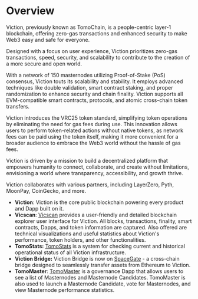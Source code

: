 # Overview

Viction, previously known as TomoChain, is a people-centric layer-1 blockchain, offering zero-gas transactions and enhanced security to make Web3 easy and safe for everyone.

Designed with a focus on user experience, Viction prioritizes zero-gas transactions, speed, security, and scalability to contribute to the creation of a more secure and open world.

With a network of 150 masternodes utilizing Proof-of-Stake (PoS) consensus, Viction touts its scalability and stability. It employs advanced techniques like double validation, smart contract staking, and proper randomization to enhance security and chain finality. Viction supports all EVM-compatible smart contracts, protocols, and atomic cross-chain token transfers.

Viction introduces the VRC25 token standard, simplifying token operations by eliminating the need for gas fees during use. This innovation allows users to perform token-related actions without native tokens, as network fees can be paid using the token itself, making it more convenient for a broader audience to embrace the Web3 world without the hassle of gas fees.

Viction is driven by a mission to build a decentralized platform that empowers humanity to connect, collaborate, and create without limitations, envisioning a world where transparency, accessibility, and growth thrive.

Viction collaborates with various partners, including LayerZero, Pyth, MoonPay, CoinGecko, and more.

* **Viction**: Viction is the core public blockchain powering every product and Dapp built on it.
* **Vicscan**: [Vicscan](https://www.vicscan.xyz/) provides a user-friendly and detailed blockchain explorer user interface for Viction. All blocks, transactions, finality, smart contracts, Dapps, and token information are captured. Also offered are technical visualizations and useful statistics about Viction's performance, token holders, and other functionalities.
* **TomoStats:** [TomoStats](https://status.viction.com/) is a system for checking current and historical operational status of all Viction infrastructure.
* **Viction Bridge:** Viction Bridge is now on [SpaceGate](https://blog.coin98.com/Viction-bridge-is-now-available-on-spacegate/) - a cross-chain bridge designed to seamlessly transfer assets from Ethereum to Viction.
* **TomoMaster**: [TomoMaster](https://master.tomochain.com/) is a governance Dapp that allows users to see a list of Masternodes and Masternode Candidates. TomoMaster is also used to launch a Masternode Candidate, vote for Masternodes, and view Masternode performance statistics.
